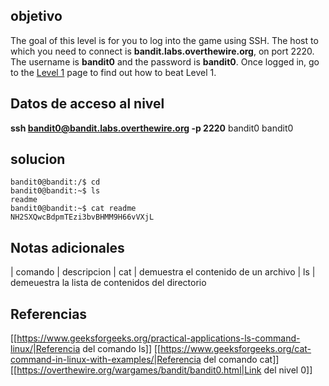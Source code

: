 

## objetivo
The goal of this level is for you to log into the game using SSH. The host to which you need to connect is **bandit.labs.overthewire.org**, on port 2220. The username is **bandit0** and the password is **bandit0**. Once logged in, go to the [Level 1](https://overthewire.org/wargames/bandit/bandit1.html) page to find out how to beat Level 1.

## Datos de acceso al nivel
**ssh bandit0@bandit.labs.overthewire.org -p 2220**
bandit0
bandit0

## solucion
```bash()
bandit0@bandit:/$ cd
bandit0@bandit:~$ ls
readme
bandit0@bandit:~$ cat readme
NH2SXQwcBdpmTEzi3bvBHMM9H66vVXjL

```


## Notas adicionales
| comando | descripcion
| cat | demuestra el contenido de un archivo 
| ls | demeuestra la lista de contenidos del directorio

## Referencias
[[https://www.geeksforgeeks.org/practical-applications-ls-command-linux/|Referencia del comando ls]]
[[https://www.geeksforgeeks.org/cat-command-in-linux-with-examples/|Referencia del comando cat]]
[[https://overthewire.org/wargames/bandit/bandit0.html|Link del nivel 0]]



